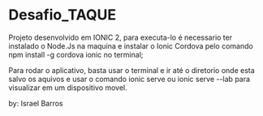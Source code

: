 # Desafio_TAQUE

Projeto desenvolvido em IONIC 2, para executa-lo é necessario ter instalado o Node.Js na maquina e instalar o Ionic Cordova pelo comando npm install -g cordova ionic no terminal;

Para rodar o aplicativo, basta usar o terminal e ir até o diretorio onde esta salvo os aquivos e usar o comando ionic serve ou ionic serve --lab para visualizar em um dispositivo movel.

by: Israel Barros

